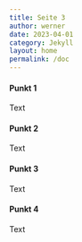 ```yaml
---
title: Seite 3
author: werner
date: 2023-04-01
category: Jekyll
layout: home
permalink: /doc
---
```


#### Punkt 1
Text
#### Punkt 2
Text
#### Punkt 3
Text
#### Punkt 4
Text